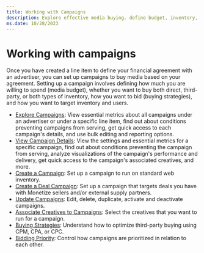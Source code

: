 ```yaml
---
title: Working with Campaigns
description: Explore effective media buying. define budget, inventory, bidding strategies, and targeting criteria post-line-item setup for campaigns.
ms.date: 10/28/2023
---
```


# Working with campaigns

Once you have created a line item to define your financial agreement with an advertiser, you can set up campaigns to buy media based on your agreement. Setting up a campaign involves defining how much you are willing to spend (media budget), whether you want to buy both direct, third-party, or both types of inventory, how you want to bid (buying strategies), and how you want to target inventory and users.

- [Explore Campaigns](explore-campaigns.md): View essential metrics about all campaigns under an advertiser or
  under a specific line item, find out about conditions preventing campaigns from serving, get quick access to each campaign's details, and use bulk editing and reporting options.
- [View Campaign Details](view-campaign-details.md): View the settings and essential metrics for a specific
  campaign, find out about conditions preventing the campaign from serving, analyze visualizations of the campaign's performance and delivery, get quick access to the campaign's associated creatives, and more.
- [Create a Campaign](create-a-campaign.md): Set up a campaign to run on standard web inventory.
- [Create a Deal Campaign](create-a-deal-campaign.md): Set up a campaign that targets deals you have with
  Monetize sellers and/or external supply partners.
- [Update Campaigns](update-campaigns.md): Edit, delete, duplicate, activate and deactivate campaigns.
- [Associate Creatives to Campaigns](associate-creatives-to-campaigns.md): Select the creatives that you want to run
  for a campaign.
- [Buying Strategies](buying-strategies.md): Understand how to optimize third-party buying using CPM, CPA, or CPC.
- [Bidding Priority](bidding-priority.md): Control how campaigns are prioritized in relation to each other.
